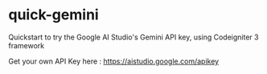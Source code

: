 # quick-gemini
Quickstart to try the Google AI Studio's Gemini API key, using Codeigniter 3 framework

Get your own API Key here : https://aistudio.google.com/apikey
